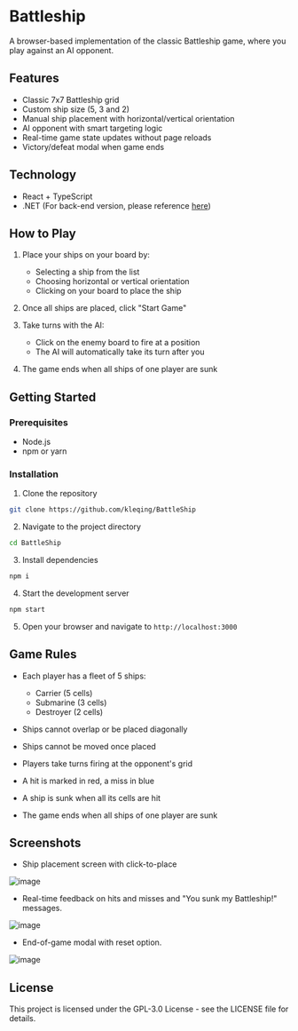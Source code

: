 # Battleship

A browser-based implementation of the classic Battleship game, where you play against an AI opponent.

## Features

- Classic 7x7 Battleship grid
- Custom ship size (5, 3 and 2)
- Manual ship placement with horizontal/vertical orientation
- AI opponent with smart targeting logic
- Real-time game state updates without page reloads
- Victory/defeat modal when game ends

## Technology

- React + TypeScript
- .NET (For back-end version, please reference [here](https://github.com/kleqing/BattleShip/tree/back-end))

## How to Play

1. Place your ships on your board by:
   - Selecting a ship from the list
   - Choosing horizontal or vertical orientation
   - Clicking on your board to place the ship

2. Once all ships are placed, click "Start Game"

3. Take turns with the AI:
   - Click on the enemy board to fire at a position
   - The AI will automatically take its turn after you

4. The game ends when all ships of one player are sunk

## Getting Started

### Prerequisites

- Node.js 
- npm or yarn

### Installation

1. Clone the repository
```bash
git clone https://github.com/kleqing/BattleShip
```

2. Navigate to the project directory
```bash
cd BattleShip
```

3. Install dependencies
```bash
npm i
```

4. Start the development server
```bash
npm start
```

5. Open your browser and navigate to `http://localhost:3000`

## Game Rules

- Each player has a fleet of 5 ships:
  - Carrier (5 cells)
  - Submarine (3 cells)
  - Destroyer (2 cells)

- Ships cannot overlap or be placed diagonally
- Ships cannot be moved once placed
- Players take turns firing at the opponent's grid
- A hit is marked in red, a miss in blue
- A ship is sunk when all its cells are hit
- The game ends when all ships of one player are sunk

## Screenshots

- Ship placement screen with click-to-place
  
![image](https://github.com/user-attachments/assets/e4cfd3e7-14f4-4754-b7e5-ec9c4cc39d19)

- Real-time feedback on hits and misses and "You sunk my Battleship!" messages.
  
![image](https://github.com/user-attachments/assets/1e10c215-62ae-4571-90f6-2459fe356ea5)

- End-of-game modal with reset option.
  
![image](https://github.com/user-attachments/assets/29f9f651-4dcc-40f5-8032-0f6b1941d2dc)

## License

This project is licensed under the  GPL-3.0 License - see the LICENSE file for details.
